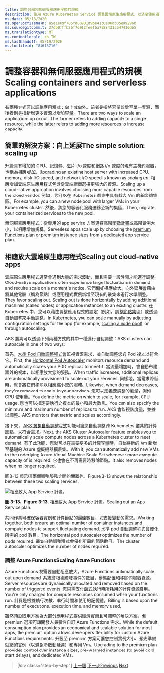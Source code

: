 ```yaml
---
title: 調整容器和無伺服器應用程式的規模
description: 使用 Azure Kubernetes Service 調整雲端原生應用程式，以滿足使用者需求。
ms.date: 05/13/2020
ms.openlocfilehash: a5e1e8df785fd08901d9be41c0a06db35e09296b
ms.sourcegitcommit: 27db07ffb26f76912feefba7b884313547410db5
ms.translationtype: MT
ms.contentlocale: zh-TW
ms.lasthandoff: 05/19/2020
ms.locfileid: "83613716"
---
```

# <a name="scaling-containers-and-serverless-applications"></a><span data-ttu-id="0f986-103">調整容器和無伺服器應用程式的規模</span><span class="sxs-lookup"><span data-stu-id="0f986-103">Scaling containers and serverless applications</span></span>

<span data-ttu-id="0f986-104">有兩種方式可以調整應用程式：向上或向外。前者是指將容量新增至單一資源，而後者則是指新增更多資源以增加容量。</span><span class="sxs-lookup"><span data-stu-id="0f986-104">There are two ways to scale an application: up or out. The former refers to adding capacity to a single resource, while the latter refers to adding more resources to increase capacity.</span></span>

## <a name="the-simple-solution-scaling-up"></a><span data-ttu-id="0f986-105">簡單的解決方案：向上延展</span><span class="sxs-lookup"><span data-stu-id="0f986-105">The simple solution: scaling up</span></span>

<span data-ttu-id="0f986-106">升級具有增加的 CPU、記憶體、磁片 i/o 速度和網路 i/o 速度的現有主機伺服器，也稱為相應*增加*。</span><span class="sxs-lookup"><span data-stu-id="0f986-106">Upgrading an existing host server with increased CPU, memory, disk I/O speed, and network I/O speed is known as *scaling up*.</span></span> <span data-ttu-id="0f986-107">相應增加雲端原生應用程式包含從雲端廠商選擇更強大的資源。</span><span class="sxs-lookup"><span data-stu-id="0f986-107">Scaling up a cloud-native application involves choosing more capable resources from the cloud vendor.</span></span> <span data-ttu-id="0f986-108">例如，您可以在 Kubernetes 叢集中具有較大 Vm 的新節點集區。</span><span class="sxs-lookup"><span data-stu-id="0f986-108">For example, you can a new node pool with larger VMs in your Kubernetes cluster.</span></span> <span data-ttu-id="0f986-109">然後，將您的容器化服務遷移至新的集區。</span><span class="sxs-lookup"><span data-stu-id="0f986-109">Then, migrate your containerized services to the new pool.</span></span>

<span data-ttu-id="0f986-110">無伺服器應用程式：從專用的 app service 方案選擇高階[函數計畫](https://docs.microsoft.com/azure/azure-functions/functions-scale)或高階實例大小，以相應增加規模。</span><span class="sxs-lookup"><span data-stu-id="0f986-110">Serverless apps scale up by choosing the [premium Functions plan](https://docs.microsoft.com/azure/azure-functions/functions-scale) or premium instance sizes from a dedicated app service plan.</span></span>

## <a name="scaling-out-cloud-native-apps"></a><span data-ttu-id="0f986-111">相應放大雲端原生應用程式</span><span class="sxs-lookup"><span data-stu-id="0f986-111">Scaling out cloud-native apps</span></span>

<span data-ttu-id="0f986-112">雲端原生應用程式通常會遇到大量的需求波動，而且需要一段時間才能進行調整。</span><span class="sxs-lookup"><span data-stu-id="0f986-112">Cloud-native applications often experience large fluctuations in demand and require scale on a moment's notice.</span></span> <span data-ttu-id="0f986-113">它們偏好相應放大。向外延展會藉由將其他電腦（稱為節點）或應用程式實例新增至現有的叢集來進行水準調整。</span><span class="sxs-lookup"><span data-stu-id="0f986-113">They favor scaling out. Scaling out is done horizontally by adding additional machines (called nodes) or application instances to an existing cluster.</span></span> <span data-ttu-id="0f986-114">在 Kubernetes 中，您可以藉由調整應用程式的設定（例如，調整[節點集](https://docs.microsoft.com/azure/aks/use-multiple-node-pools#scale-a-node-pool-manually)區）或透過自動調整來手動調整。</span><span class="sxs-lookup"><span data-stu-id="0f986-114">In Kubernetes, you can scale manually by adjusting configuration settings for the app (for example, [scaling a node pool](https://docs.microsoft.com/azure/aks/use-multiple-node-pools#scale-a-node-pool-manually)), or through autoscaling.</span></span>

<span data-ttu-id="0f986-115">AKS 叢集可以透過下列兩種方式的其中一種進行自動調整：</span><span class="sxs-lookup"><span data-stu-id="0f986-115">AKS clusters can autoscale in one of two ways:</span></span>

<span data-ttu-id="0f986-116">首先，[水準 Pod 自動調整程式](https://docs.microsoft.com/azure/aks/tutorial-kubernetes-scale#autoscale-pods)會監視資源需求，並自動調整您的 Pod 複本以符合它。</span><span class="sxs-lookup"><span data-stu-id="0f986-116">First, the [Horizontal Pod Autoscaler](https://docs.microsoft.com/azure/aks/tutorial-kubernetes-scale#autoscale-pods) monitors resource demand and automatically scales your POD replicas to meet it.</span></span> <span data-ttu-id="0f986-117">當流量增加時，會自動布建額外的複本，以相應放大您的服務。</span><span class="sxs-lookup"><span data-stu-id="0f986-117">When traffic increases, additional replicas are automatically provisioned to scale out your services.</span></span> <span data-ttu-id="0f986-118">同樣地，當需求降低時，就會將它們移除以相應縮小您的服務。</span><span class="sxs-lookup"><span data-stu-id="0f986-118">Likewise, when demand decreases, they're removed to scale-in your services.</span></span> <span data-ttu-id="0f986-119">您可以定義要調整的度量，例如 CPU 使用量。</span><span class="sxs-lookup"><span data-stu-id="0f986-119">You define the metric on which to scale, for example, CPU usage.</span></span> <span data-ttu-id="0f986-120">您也可以指定要執行之複本的最小和最大數目。</span><span class="sxs-lookup"><span data-stu-id="0f986-120">You can also specify the minimum and maximum number of replicas to run.</span></span> <span data-ttu-id="0f986-121">AKS 會監視該度量，並據以調整。</span><span class="sxs-lookup"><span data-stu-id="0f986-121">AKS monitors that metric and scales accordingly.</span></span>

<span data-ttu-id="0f986-122">接下來， [AKS 叢集自動調整程式](https://docs.microsoft.com/azure/aks/cluster-autoscaler)功能可讓您自動調整跨 Kubernetes 叢集的計算節點，以符合需求。</span><span class="sxs-lookup"><span data-stu-id="0f986-122">Next, the [AKS Cluster Autoscaler](https://docs.microsoft.com/azure/aks/cluster-autoscaler) feature enables you to automatically scale compute nodes across a Kubernetes cluster to meet demand.</span></span> <span data-ttu-id="0f986-123">有了此功能，您就可以在需要更多的計算容量時，自動將新的 Vm 新增至基礎的 Azure 虛擬機器擴展集。</span><span class="sxs-lookup"><span data-stu-id="0f986-123">With it, you can automatically add new VMs to the underlying Azure Virtual Machine Scale Set whenever more compute capacity of is required.</span></span> <span data-ttu-id="0f986-124">它也會在不再需要時移除節點。</span><span class="sxs-lookup"><span data-stu-id="0f986-124">It also removes nodes when no longer required.</span></span>

<span data-ttu-id="0f986-125">圖3-13 顯示這兩個調整服務之間的關聯性。</span><span class="sxs-lookup"><span data-stu-id="0f986-125">Figure 3-13 shows the relationship between these two scaling services.</span></span>

![相應放大 App Service 計畫。](./media/aks-cluster-autoscaler.png)

<span data-ttu-id="0f986-127">**圖 3-13**。</span><span class="sxs-lookup"><span data-stu-id="0f986-127">**Figure 3-13**.</span></span> <span data-ttu-id="0f986-128">相應放大 App Service 計畫。</span><span class="sxs-lookup"><span data-stu-id="0f986-128">Scaling out an App Service plan.</span></span>

<span data-ttu-id="0f986-129">共同作業可確保容器實例和計算節點的最佳數目，以支援變動的需求。</span><span class="sxs-lookup"><span data-stu-id="0f986-129">Working together, both ensure an optimal number of container instances and compute nodes to support fluctuating demand.</span></span> <span data-ttu-id="0f986-130">水準 pod 自動調整程式會優化所需的 pod 數目。</span><span class="sxs-lookup"><span data-stu-id="0f986-130">The horizontal pod autoscaler optimizes the number of pods required.</span></span> <span data-ttu-id="0f986-131">叢集自動調整程式會優化所需的節點數目。</span><span class="sxs-lookup"><span data-stu-id="0f986-131">The cluster autoscaler optimizes the number of nodes required.</span></span>

### <a name="scaling-azure-functions"></a><span data-ttu-id="0f986-132">調整 Azure Functions</span><span class="sxs-lookup"><span data-stu-id="0f986-132">Scaling Azure Functions</span></span>

<span data-ttu-id="0f986-133">Azure Functions 視需要自動相應放大。</span><span class="sxs-lookup"><span data-stu-id="0f986-133">Azure Functions automatically scale out upon demand.</span></span> <span data-ttu-id="0f986-134">系統會根據觸發事件的數目，動態配置和移除伺服器資源。</span><span class="sxs-lookup"><span data-stu-id="0f986-134">Server resources are dynamically allocated and removed based on the number of triggered events.</span></span> <span data-ttu-id="0f986-135">您只需支付函式執行時所耗用的計算資源費用。</span><span class="sxs-lookup"><span data-stu-id="0f986-135">You're only charged for compute resources consumed when your functions run.</span></span> <span data-ttu-id="0f986-136">計費是根據執行次數、執行時間和使用的記憶體。</span><span class="sxs-lookup"><span data-stu-id="0f986-136">Billing is based upon the number of executions, execution time, and memory used.</span></span>

<span data-ttu-id="0f986-137">雖然預設取用方案為大部分應用程式提供經濟實惠且可調整的解決方案，但 premium 選項可讓開發人員彈性自訂 Azure Functions 需求。</span><span class="sxs-lookup"><span data-stu-id="0f986-137">While the default consumption plan provides an economical and scalable solution for most apps, the premium option allows developers flexibility for custom Azure Functions requirements.</span></span> <span data-ttu-id="0f986-138">升級至 premium 方案可讓您控制實例大小、預先準備就緒的實例（以避免冷啟動延遲）和專用 Vm。</span><span class="sxs-lookup"><span data-stu-id="0f986-138">Upgrading to the premium plan provides control over instance sizes, pre-warmed instances (to avoid cold start delays), and dedicated VMs.</span></span>

>[!div class="step-by-step"]
><span data-ttu-id="0f986-139">[上一個](deploy-containers-azure.md) 
>[下一步](other-deployment-options.md)</span><span class="sxs-lookup"><span data-stu-id="0f986-139">[Previous](deploy-containers-azure.md)
[Next](other-deployment-options.md)</span></span>
